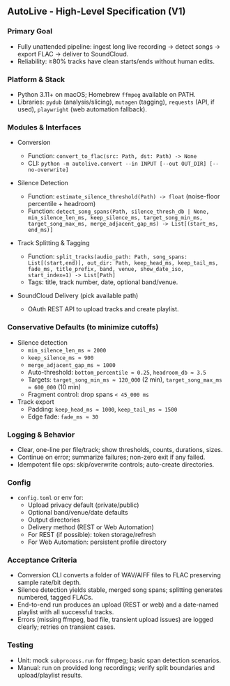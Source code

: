 ## AutoLive - High-Level Specification (V1)

### Primary Goal
- Fully unattended pipeline: ingest long live recording → detect songs → export FLAC → deliver to SoundCloud.
- Reliability: ≥80% tracks have clean starts/ends without human edits.

### Platform & Stack
- Python 3.11+ on macOS; Homebrew `ffmpeg` available on PATH.
- Libraries: `pydub` (analysis/slicing), `mutagen` (tagging), `requests` (API, if used), `playwright` (web automation fallback).

### Modules & Interfaces
- Conversion
  - Function: `convert_to_flac(src: Path, dst: Path) -> None`
  - CLI: `python -m autolive.convert --in INPUT [--out OUT_DIR] [--no-overwrite]`

- Silence Detection
  - Function: `estimate_silence_threshold(Path) -> float` (noise-floor percentile + headroom)
  - Function: `detect_song_spans(Path, silence_thresh_db | None, min_silence_len_ms, keep_silence_ms, target_song_min_ms, target_song_max_ms, merge_adjacent_gap_ms) -> List[(start_ms, end_ms)]`

- Track Splitting & Tagging
  - Function: `split_tracks(audio_path: Path, song_spans: List[(start,end)], out_dir: Path, keep_head_ms, keep_tail_ms, fade_ms, title_prefix, band, venue, show_date_iso, start_index=1) -> List[Path]`
  - Tags: title, track number, date, optional band/venue.

- SoundCloud Delivery (pick available path)
  - OAuth REST API to upload tracks and create playlist.

### Conservative Defaults (to minimize cutoffs)
- Silence detection
  - `min_silence_len_ms ≈ 2000`
  - `keep_silence_ms ≈ 900`
  - `merge_adjacent_gap_ms ≈ 1000`
  - Auto-threshold: `bottom_percentile ≈ 0.25`, `headroom_db ≈ 3.5`
  - Targets: `target_song_min_ms ≈ 120_000` (2 min), `target_song_max_ms ≈ 600_000` (10 min)
  - Fragment control: drop spans `< 45_000 ms`
- Track export
  - Padding: `keep_head_ms ≈ 1000`, `keep_tail_ms ≈ 1500`
  - Edge fade: `fade_ms ≈ 30`

### Logging & Behavior
- Clear, one-line per file/track; show thresholds, counts, durations, sizes.
- Continue on error; summarize failures; non-zero exit if any failed.
- Idempotent file ops: skip/overwrite controls; auto-create directories.

### Config
- `config.toml` or env for:
  - Upload privacy default (private/public)
  - Optional band/venue/date defaults
  - Output directories
  - Delivery method (REST or Web Automation)
  - For REST (if possible): token storage/refresh
  - For Web Automation: persistent profile directory

### Acceptance Criteria
- Conversion CLI converts a folder of WAV/AIFF files to FLAC preserving sample rate/bit depth.
- Silence detection yields stable, merged song spans; splitting generates numbered, tagged FLACs.
- End-to-end run produces an upload (REST or web) and a date-named playlist with all successful tracks.
- Errors (missing ffmpeg, bad file, transient upload issues) are logged clearly; retries on transient cases.

### Testing
- Unit: mock `subprocess.run` for ffmpeg; basic span detection scenarios.
- Manual: run on provided long recordings; verify split boundaries and upload/playlist results.


